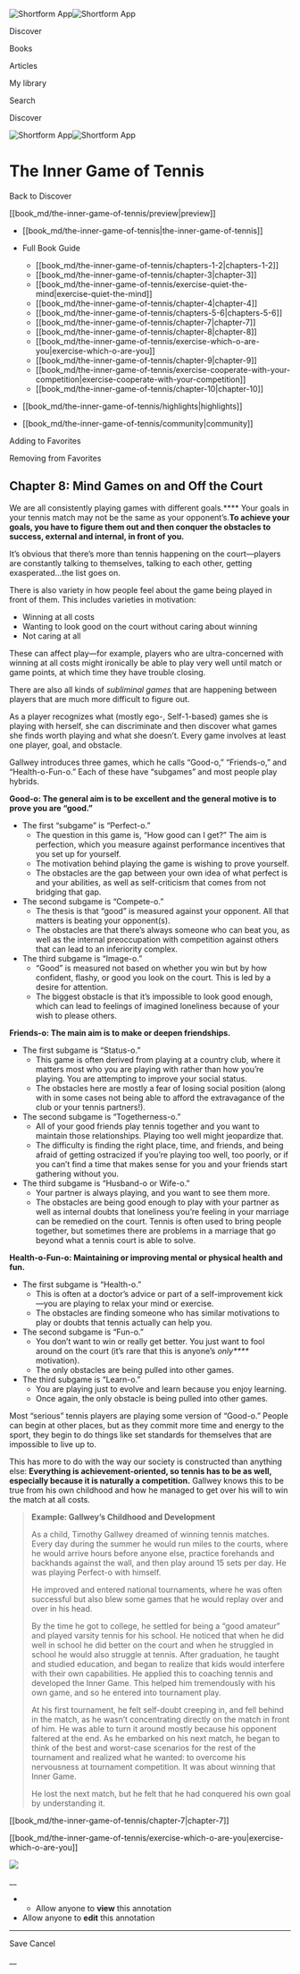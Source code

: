 ![Shortform App](/img/logo.36a2399e.svg)![Shortform App](/img/logo-dark.70c1b072.svg)

Discover

Books

Articles

My library

Search

Discover

![Shortform App](/img/logo.36a2399e.svg)![Shortform App](/img/logo-dark.70c1b072.svg)

# The Inner Game of Tennis

Back to Discover

[[book_md/the-inner-game-of-tennis/preview|preview]]

  * [[book_md/the-inner-game-of-tennis|the-inner-game-of-tennis]]
  * Full Book Guide

    * [[book_md/the-inner-game-of-tennis/chapters-1-2|chapters-1-2]]
    * [[book_md/the-inner-game-of-tennis/chapter-3|chapter-3]]
    * [[book_md/the-inner-game-of-tennis/exercise-quiet-the-mind|exercise-quiet-the-mind]]
    * [[book_md/the-inner-game-of-tennis/chapter-4|chapter-4]]
    * [[book_md/the-inner-game-of-tennis/chapters-5-6|chapters-5-6]]
    * [[book_md/the-inner-game-of-tennis/chapter-7|chapter-7]]
    * [[book_md/the-inner-game-of-tennis/chapter-8|chapter-8]]
    * [[book_md/the-inner-game-of-tennis/exercise-which-o-are-you|exercise-which-o-are-you]]
    * [[book_md/the-inner-game-of-tennis/chapter-9|chapter-9]]
    * [[book_md/the-inner-game-of-tennis/exercise-cooperate-with-your-competition|exercise-cooperate-with-your-competition]]
    * [[book_md/the-inner-game-of-tennis/chapter-10|chapter-10]]
  * [[book_md/the-inner-game-of-tennis/highlights|highlights]]
  * [[book_md/the-inner-game-of-tennis/community|community]]



Adding to Favorites 

Removing from Favorites 

## Chapter 8: Mind Games on and Off the Court

We are all consistently playing games with different goals.**** Your goals in your tennis match may not be the same as your opponent’s.**To achieve your goals, you have to figure them out and then conquer the obstacles to success, external and internal, in front of you.**

It’s obvious that there’s more than tennis happening on the court—players are constantly talking to themselves, talking to each other, getting exasperated...the list goes on.

There is also variety in how people feel about the game being played in front of them. This includes varieties in motivation:

  * Winning at all costs
  * Wanting to look good on the court without caring about winning
  * Not caring at all



These can affect play—for example, players who are ultra-concerned with winning at all costs might ironically be able to play very well until match or game points, at which time they have trouble closing.

There are also all kinds of _subliminal games_ that are happening between players that are much more difficult to figure out.

As a player recognizes what (mostly ego-, Self-1-based) games she is playing with herself, she can discriminate and then discover what games she finds worth playing and what she doesn’t. Every game involves at least one player, goal, and obstacle.

Gallwey introduces three games, which he calls “Good-o,” “Friends-o,” and “Health-o-Fun-o.” Each of these have “subgames” and most people play hybrids.

**Good-o: The general aim is to be excellent and the general motive is to prove you are “good.”**

  * The first “subgame” is “Perfect-o.”
    * The question in this game is, “How good can I get?” The aim is perfection, which you measure against performance incentives that you set up for yourself.
    * The motivation behind playing the game is wishing to prove yourself.
    * The obstacles are the gap between your own idea of what perfect is and your abilities, as well as self-criticism that comes from not bridging that gap. 
  * The second subgame is “Compete-o.”
    * The thesis is that “good” is measured against your opponent. All that matters is beating your opponent(s). 
    * The obstacles are that there’s always someone who can beat you, as well as the internal preoccupation with competition against others that can lead to an inferiority complex. 
  * The third subgame is “Image-o.”
    * “Good” is measured not based on whether you win but by how confident, flashy, or good you look on the court. This is led by a desire for attention.
    * The biggest obstacle is that it’s impossible to look good enough, which can lead to feelings of imagined loneliness because of your wish to please others.



**Friends-o: The main aim is to make or deepen friendships.**

  * The first subgame is “Status-o.”
    * This game is often derived from playing at a country club, where it matters most who you are playing with rather than how you’re playing. You are attempting to improve your social status.
    * The obstacles here are mostly a fear of losing social position (along with in some cases not being able to afford the extravagance of the club or your tennis partners!).
  * The second subgame is “Togetherness-o.”
    * All of your good friends play tennis together and you want to maintain those relationships. Playing too well might jeopardize that. 
    * The difficulty is finding the right place, time, and friends, and being afraid of getting ostracized if you’re playing too well, too poorly, or if you can’t find a time that makes sense for you and your friends start gathering without you.
  * The third subgame is “Husband-o or Wife-o.”
    * Your partner is always playing, and you want to see them more. 
    * The obstacles are being good enough to play with your partner as well as internal doubts that loneliness you’re feeling in your marriage can be remedied on the court. Tennis is often used to bring people together, but sometimes there are problems in a marriage that go beyond what a tennis court is able to solve.



**Health-o-Fun-o: Maintaining or improving mental or physical health and fun.**

  * The first subgame is “Health-o.”
    * This is often at a doctor’s advice or part of a self-improvement kick—you are playing to relax your mind or exercise.
    * The obstacles are finding someone who has similar motivations to play or doubts that tennis actually can help you. 
  * The second subgame is “Fun-o.”
    * You don’t want to win or really get better. You just want to fool around on the court (it’s rare that this is anyone’s _only****_ motivation).
    * The only obstacles are being pulled into other games.
  * The third subgame is “Learn-o.”
    * You are playing just to evolve and learn because you enjoy learning.
    * Once again, the only obstacle is being pulled into other games. 



Most “serious” tennis players are playing some version of “Good-o.” People can begin at other places, but as they commit more time and energy to the sport, they begin to do things like set standards for themselves that are impossible to live up to.

This has more to do with the way our society is constructed than anything else: **Everything is achievement-oriented, so tennis has to be as well, especially because it is naturally a competition.** Gallwey knows this to be true from his own childhood and how he managed to get over his will to win the match at all costs.

> **Example: Gallwey’s Childhood and Development**
> 
> As a child, Timothy Gallwey dreamed of winning tennis matches. Every day during the summer he would run miles to the courts, where he would arrive hours before anyone else, practice forehands and backhands against the wall, and then play around 15 sets per day. He was playing Perfect-o with himself.
> 
> He improved and entered national tournaments, where he was often successful but also blew some games that he would replay over and over in his head.
> 
> By the time he got to college, he settled for being a “good amateur” and played varsity tennis for his school. He noticed that when he did well in school he did better on the court and when he struggled in school he would also struggle at tennis. After graduation, he taught and studied education, and began to realize that kids would interfere with their own capabilities. He applied this to coaching tennis and developed the Inner Game. This helped him tremendously with his own game, and so he entered into tournament play.
> 
> At his first tournament, he felt self-doubt creeping in, and fell behind in the match, as he wasn’t concentrating directly on the match in front of him. He was able to turn it around mostly because his opponent faltered at the end. As he embarked on his next match, he began to think of the best and worst-case scenarios for the rest of the tournament and realized what he wanted: to overcome his nervousness at tournament competition. It was about winning that Inner Game.
> 
> He lost the next match, but he felt that he had conquered his own goal by understanding it.

[[book_md/the-inner-game-of-tennis/chapter-7|chapter-7]]

[[book_md/the-inner-game-of-tennis/exercise-which-o-are-you|exercise-which-o-are-you]]

![](https://bat.bing.com/action/0?ti=56018282&Ver=2&mid=f3115e2e-1c5f-4c7a-af4e-9de115bca886&sid=1711133063fa11eebdec89a8b8ae3bbc&vid=171147a063fa11eea7440fcfeb230d96&vids=0&msclkid=N&pi=0&lg=en-US&sw=800&sh=600&sc=24&nwd=1&tl=Shortform%20%7C%20Book&p=https%3A%2F%2Fwww.shortform.com%2Fapp%2Fbook%2Fthe-inner-game-of-tennis%2Fchapter-8&r=&lt=736&evt=pageLoad&sv=1&rn=361225)

__

  *   * Allow anyone to **view** this annotation
  * Allow anyone to **edit** this annotation



* * *

Save Cancel

__



